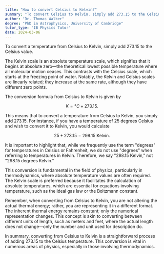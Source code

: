 ```yaml
---
title: "How to convert Celsius to Kelvin?"
summary: "To convert Celsius to Kelvin, simply add 273.15 to the Celsius temperature."
author: "Dr. Thomas Walker"
degree: "PhD in Astrophysics, University of Cambridge"
tutor_type: "IB Physics Tutor"
date: 2024-03-06
---
```


To convert a temperature from Celsius to Kelvin, simply add $273.15$ to the Celsius value.

The Kelvin scale is an absolute temperature scale, which signifies that it begins at absolute zero—the theoretical lowest possible temperature where all molecular motion ceases. This contrasts with the Celsius scale, which starts at the freezing point of water. Notably, the Kelvin and Celsius scales are linearly related; they increase at the same rate, although they have different zero points.

The conversion formula from Celsius to Kelvin is given by 

$$
K = °C + 273.15.
$$ 

This means that to convert a temperature from Celsius to Kelvin, you simply add $273.15$. For instance, if you have a temperature of $25$ degrees Celsius and wish to convert it to Kelvin, you would calculate 

$$
25 + 273.15 = 298.15 \text{ Kelvin}.
$$

It is important to highlight that, while we frequently use the term "degrees" for temperatures in Celsius or Fahrenheit, we do not use "degrees" when referring to temperatures in Kelvin. Therefore, we say "298.15 Kelvin," not "298.15 degrees Kelvin."

This conversion is fundamental in the field of physics, particularly in thermodynamics, where absolute temperature values are often required. The Kelvin scale is preferred because it facilitates the calculation of absolute temperatures, which are essential for equations involving temperature, such as the ideal gas law or the Boltzmann constant.

Remember, when converting from Celsius to Kelvin, you are not altering the actual thermal energy; rather, you are representing it in a different format. The inherent thermal energy remains constant; only the numerical representation changes. This concept is akin to converting between different units of length, such as meters and feet, where the actual length does not change—only the number and unit used for description do.

In summary, converting from Celsius to Kelvin is a straightforward process of adding $273.15$ to the Celsius temperature. This conversion is vital in numerous areas of physics, especially in those involving thermodynamics.
    